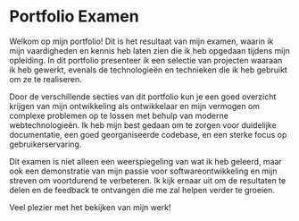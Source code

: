 # Portfolio Examen

Welkom op mijn portfolio! Dit is het resultaat van mijn examen, waarin ik mijn vaardigheden en kennis heb laten zien die ik heb opgedaan tijdens mijn opleiding. In dit portfolio presenteer ik een selectie van projecten waaraan ik heb gewerkt, evenals de technologieën en technieken die ik heb gebruikt om ze te realiseren.

Door de verschillende secties van dit portfolio kun je een goed overzicht krijgen van mijn ontwikkeling als ontwikkelaar en mijn vermogen om complexe problemen op te lossen met behulp van moderne webtechnologieën. Ik heb mijn best gedaan om te zorgen voor duidelijke documentatie, een goed georganiseerde codebase, en een sterke focus op gebruikerservaring.

Dit examen is niet alleen een weerspiegeling van wat ik heb geleerd, maar ook een demonstratie van mijn passie voor softwareontwikkeling en mijn streven om voortdurend te verbeteren. Ik kijk ernaar uit om de resultaten te delen en de feedback te ontvangen die me zal helpen verder te groeien.

Veel plezier met het bekijken van mijn werk!
